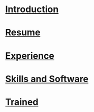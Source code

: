 
# [Introduction](Intoduction.md)
# [Resume](Resume.md)
# [Experience](Experience.md)
# [Skills and Software](Skills-and-Softwares.md)
# [Trained](Trained.md)
